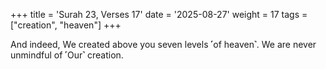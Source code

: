+++
title = 'Surah 23, Verses 17'
date = '2025-08-27'
weight = 17
tags = ["creation", "heaven"]
+++

And indeed, We created above you seven levels ˹of heaven˺. We are never unmindful of ˹Our˺ creation.